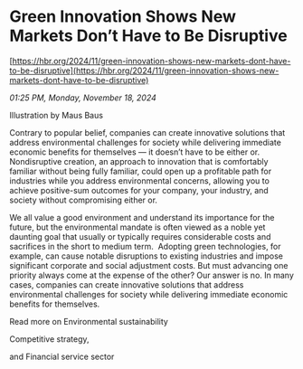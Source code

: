 # Green Innovation Shows New Markets Don’t Have to Be Disruptive

[https://hbr.org/2024/11/green-innovation-shows-new-markets-dont-have-to-be-disruptive](https://hbr.org/2024/11/green-innovation-shows-new-markets-dont-have-to-be-disruptive)

*01:25 PM, Monday, November 18, 2024*

Illustration by Maus Baus

Contrary to popular belief, companies can create innovative solutions that address environmental challenges for society while delivering immediate economic benefits for themselves — it doesn’t have to be either or. Nondisruptive creation, an approach to innovation that is comfortably familiar without being fully familiar, could open up a profitable path for industries while you address environmental concerns, allowing you to achieve positive-sum outcomes for your company, your industry, and society without compromising either or.

We all value a good environment and understand its importance for the future, but the environmental mandate is often viewed as a noble yet daunting goal that usually or typically requires considerable costs and sacrifices in the short to medium term.  Adopting green technologies, for example, can cause notable disruptions to existing industries and impose significant corporate and social adjustment costs. But must advancing one priority always come at the expense of the other? Our answer is no. In many cases, companies can create innovative solutions that address environmental challenges for society while delivering immediate economic benefits for themselves.

Read more on Environmental sustainability

Competitive strategy,

and Financial service sector

